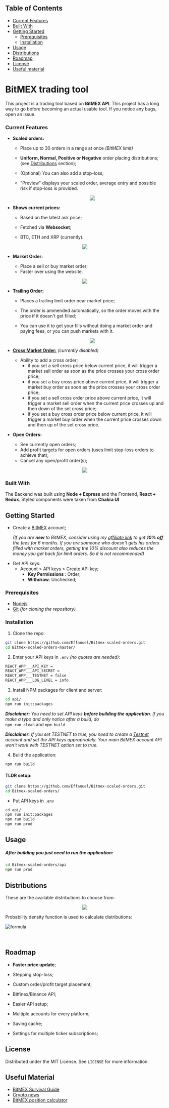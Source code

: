 ## Table of Contents

- [Current Features](#current-features)
- [Built With](#built-with)
- [Getting Started](#getting-started)
  - [Prerequisites](#prerequisites)
  - [Installation](#installation)
- [Usage](#usage)
- [Distributions](#distributions)
- [Roadmap](#roadmap)
- [License](#license)
- [Useful material](#useful-material)

# BitMEX trading tool

This project is a trading tool based on **BitMEX API**. This project has a long way to go before becoming an actual usable tool. If you notice any bugs, open an issue.

### Current Features

- **Scaled orders:**

  - Place up to 30 orders in a range at once _(BitMEX limit)_

  - **Uniform, Normal, Positive or Negative** order placing distributions; (see [Distributions](#distributions) section);

  - (Optional) You can also add a stop-loss;

  - "Preview" displays your scaled order, average entry and possible risk if stop-loss is provided.

    <p align="center">
      <img src='assets/place-scaled.gif'>
    </p>

- **Shows current prices:**

  - Based on the latest ask price;

  - Fetched via **Websocket**;

  - BTC, ETH and XRP (currently).

<p align="center">
	<img src='assets/ticker-prices.png'>
</p>

- **Market Order:**

  - Place a sell or buy market order;
  - Faster over using the website.

<p align="center">
<img src='assets/market-order.png'>
</p>

- **Trailing Order:**

  - Places a trailing limit order near market price;

  - The order is ammended automatically, so the order moves with the price if it doesn't get filled;

  - You can use it to get your fills without doing a market order and paying fees, or
    you can push markets with it.

    <p align="center">
      <img src="assets/trailing-order.gif">
    </p>

- **[Cross Market Order:](https://github.com/Effanuel/BitMEX-scaled-orders/pull/26)** _(currently disabled)_

  - Ability to add a cross order;
    - if you set a sell cross price below current price, it will trigger a market sell order as soon as the price crosses your cross order price;
    - if you set a buy cross price above current price, it will trigger a market buy order as soon as the price crosses your cross order price;
    - if you set a sell cross order price above current price, it will trigger a market sell order when the current price crosses up and then down of the set cross price;
    - if you set a buy cross order price below current price, it will trigger a market buy order when the current price crosses down and then up of the set cross price.

- **Open Orders:**

  - See currently open orders;
  - Add profit targets for open orders (uses limit stop-loss orders to achieve that);
  - Cancel any open/profit order(s);

<p align="center">
  <img src="assets/open-orders.png">
</p>

### Built With

The Backend was built using **Node + Express** and the Frontend, **React + Redux**. Styled components were taken from **Chakra UI**

## Getting Started

- Create a [BitMEX](https://www.bitmex.com) account;

  _(If you are **new** to BitMEX, consider using my [affiliate link](https://www.bitmex.com/register/o8ILy1) to get **10% off** the fees for 6 months. If you are someone who doesn't gets his orders filled with market orders, getting the 10% discount also reduces the money you get back for limit orders. So it is not recommended)_

* Get API keys:
  - Account > API keys > Create API key;
    - **Key Permissions** : Order;
    - **Withdraw**: Unchecked;

### Prerequisites

- [Nodejs](https://nodejs.org/en/download/)
- [Git](https://git-scm.com/downloads) _(for cloning the repository)_

### Installation

1. Clone the repo:

```sh
git clone https://github.com/Effanuel/Bitmex-scaled-orders.git
cd Bitmex-scaled-orders-master/
```

2. Enter your API keys in `.env` _(no quotes are needed)_:

```sh
REACT_APP___API_KEY =
REACT_APP___API_SECRET =
REACT_APP___TESTNET = false
REACT_APP___LOG_LEVEL = info
```

3.  Install NPM packages for client and server:

```sh
cd api/
npm run init:packages
```

_**Disclaimer:** You need to set API keys **before building the application**. If you make a typo and only notice after a build, do_</br>
`npm run clean` and `npm build`

_**Disclaimer:** If you set TESTNET to true, you need to create a [Testnet](https://testnet.bitmex.com/) account and set the API keys appropriately. Your main BitMEX account API won't work with TESTNET option set to true._

4. Build the application:

```sh
npm run build
```

  <!-- USAGE EXAMPLES -->

#### TLDR setup:

```sh
git clone https://github.com/Effanuel/Bitmex-scaled-orders.git
cd Bitmex-scaled-orders/
```

- Put API keys in `.env`

```sh
cd api/
npm run init:packages
npm run build
npm run prod
```

## Usage

##### After building you just need to run the application:

```sh
cd Bitmex-scaled-orders/api
npm run prod
```

## Distributions

These are the available distributions to choose from:

<p align="center">
 <img src="assets/distributions.png">
</p>

Probability density function is used to calculate distributions:

![formula](https://i.stack.imgur.com/bBIbn.png)

</br>

## Roadmap

- **Faster price update**;
- Stepping stop-loss;
- Custom order/profit target placement;
- Bitfinex/Binance API;
- Easier API setup;
- Multiple accounts for every platform;
- Saving cache;
- Settings for multiple ticker subscriptions;

  <!-- LICENSE -->

## License

Distributed under the MIT License. See `LICENSE` for more information.

  <!-- USEFUL METERIAL -->

## Useful Material

- [BitMEX Survival Guide](https://www.crypto-simplified.com/wp-content/uploads/2018/09/BitMEX-Survival-Guide-v1.5.pdf)
- [Crypto news](https://cointelegraph.com/)
- [BitMEX position calculator](https://blockchainwhispers.com/bitmex-position-calculator/)
